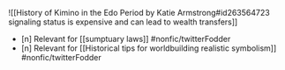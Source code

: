 ![[History of Kimino in the Edo Period by Katie Armstrong#id263564723 signaling status is expensive and can lead to wealth transfers]]
- [n] Relevant for [[sumptuary laws]] #nonfic/twitterFodder
- [n] Relevant for [[Historical tips for worldbuilding realistic symbolism]] #nonfic/twitterFodder
